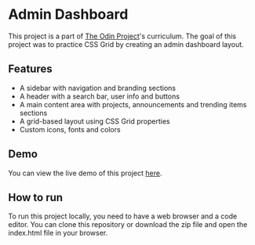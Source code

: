 # Admin Dashboard

This project is a part of [The Odin Project](https://www.theodinproject.com/lessons/node-path-intermediate-html-and-css-admin-dashboard)'s curriculum. The goal of this project was to practice CSS Grid by creating an admin dashboard layout.

## Features

- A sidebar with navigation and branding sections
- A header with a search bar, user info and buttons
- A main content area with projects, announcements and trending items sections
- A grid-based layout using CSS Grid properties
- Custom icons, fonts and colors

## Demo

You can view the live demo of this project [here](https://mo2hefny.github.io/odin-admin-dashboard/).

## How to run

To run this project locally, you need to have a web browser and a code editor. You can clone this repository or download the zip file and open the index.html file in your browser.